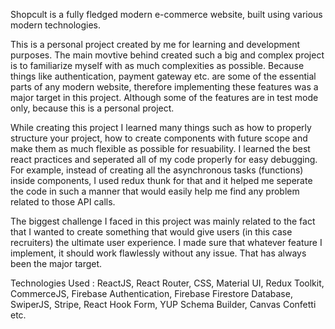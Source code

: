 Shopcult is a fully fledged modern e-commerce website, built using various modern technologies.

This is a personal project created by me for learning and development purposes. The main movtive behind created such a big and complex project is to familiarize myself with as much complexities as possible. Because things like authentication, payment gateway etc. are some of the essential parts of any modern website, therefore implementing these features was a major target in this project. Although some of the features are in test mode only, because this is a personal project.

While creating this project I learned many things such as how to properly structure your project, how to create components with future scope and make them as much flexible as possible for resuability. I learned the best react practices and seperated all of my code properly for easy debugging. For example, instead of creating all the asynchronous tasks (functions) inside components, I used redux thunk for that and it helped me seperate the code in such a manner that would easily help me find any problem related to those API calls.

The biggest challenge I faced in this project was mainly related to the fact that I wanted to create something that would give users (in this case recruiters) the ultimate user experience. I made sure that whatever feature I implement, it should work flawlessly without any issue. That has always been the major target.

Technologies Used : ReactJS, React Router, CSS, Material UI, Redux Toolkit, CommerceJS, Firebase Authentication, Firebase Firestore Database, SwiperJS, Stripe, React Hook Form, YUP Schema Builder, Canvas Confetti etc.
